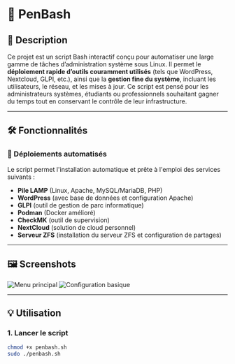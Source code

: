# 🔧 PenBash

## 📌 Description

Ce projet est un script Bash interactif conçu pour automatiser une large gamme de tâches d’administration système sous Linux. Il permet le **déploiement rapide d’outils couramment utilisés** (tels que WordPress, Nextcloud, GLPI, etc.), ainsi que la **gestion fine du système**, incluant les utilisateurs, le réseau, et les mises à jour. Ce script est pensé pour les administrateurs systèmes, étudiants ou professionnels souhaitant gagner du temps tout en conservant le contrôle de leur infrastructure.

---

## 🛠️ Fonctionnalités

### 🚀 Déploiements automatisés

Le script permet l'installation automatique et prête à l'emploi des services suivants :

- **Pile LAMP** (Linux, Apache, MySQL/MariaDB, PHP)
- **WordPress** (avec base de données et configuration Apache)
- **GLPI** (outil de gestion de parc informatique)
- **Podman** (Docker amélioré)
- **CheckMK** (outil de supervision)
- **NextCloud** (solution de cloud personnel)
- **Serveur ZFS** (installation du serveur ZFS et configuration de partages)

---

## 🖼️ Screenshots

![Menu principal](images/menus/main.png)
![Configuration basique](images/menus/base.png)

---

## 💡 Utilisation

### 1. Lancer le script

```bash
chmod +x penbash.sh
sudo ./penbash.sh

